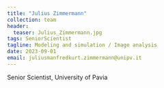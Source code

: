 ```yaml
---
title: "Julius Zimmermann"
collection: team
header:
  teaser: Julius_Zimmermann.jpg
tags: SeniorScientist 
tagline: Modeling and simulation / Image analysis 
date: 2023-09-01
email: juliusmanfredkurt.zimmermann@unipv.it
---
```


Senior Scientist,
University of Pavia

